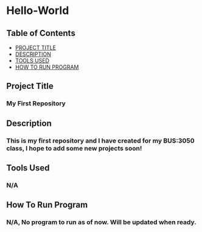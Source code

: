 # Hello-World  

## Table of Contents  

- [PROJECT TITLE](Project-Title)
- [DESCRIPTION](Description)  
- [TOOLS USED](Tools-Used)
- [HOW TO RUN PROGRAM](How-To-Run-Program)

## Project Title
### My First Repository

## Description 

### This is my first repository and I have created for my BUS:3050 class, I hope to add some new projects soon!  
## Tools Used

### N/A  

## How To Run Program  
### N/A, No program to run as of now. Will be updated when ready.
